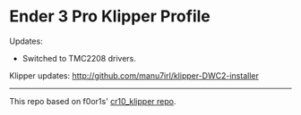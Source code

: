 # Ender 3 Pro Klipper Profile

Updates:
- Switched to TMC2208 drivers.

Klipper updates: http://github.com/manu7irl/klipper-DWC2-installer

- - - 
This repo based on f0or1s' [cr10_klipper repo](http://github.com/fl0r1s/cr10_klipper).
